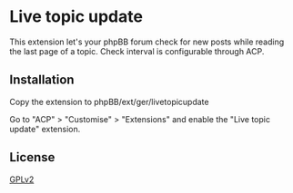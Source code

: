 # Live topic update
This extension let's your phpBB forum check for new posts while reading the last page of a topic. Check interval is configurable through ACP.

## Installation

Copy the extension to phpBB/ext/ger/livetopicupdate

Go to "ACP" > "Customise" > "Extensions" and enable the "Live topic update" extension.

## License

[GPLv2](license.txt)
